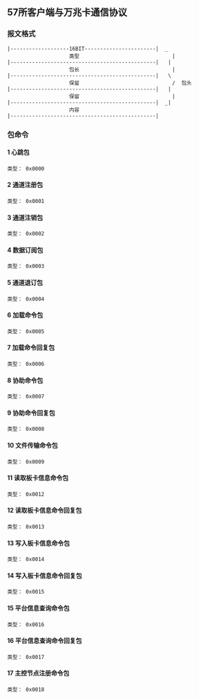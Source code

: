 ## 57所客户端与万兆卡通信协议

### 报文格式
	|-------------------16BIT-----------------------|  _
						类型								|
	|-----------------------------------------------|	|	
						包长								|
	|-----------------------------------------------|	\	
					    保留								/  包头
	|-----------------------------------------------|	|
						保留								|	
	|-----------------------------------------------|  _|
						内容
	|-----------------------------------------------|


### 包命令

#### 1 心跳包
	类型： 0x0000

#### 2 通道注册包
	类型： 0x0001

#### 3 通道注销包
	类型： 0x0002

#### 4 数据订阅包
	类型： 0x0003

#### 5 通道退订包
	类型： 0x0004

#### 6 加载命令包
	类型： 0x0005

#### 7 加载命令回复包
	类型： 0x0006

#### 8 协助命令包
	类型： 0x0007

#### 9 协助命令回复包
	类型： 0x0008

#### 10 文件传输命令包
	类型： 0x0009

#### 11 读取板卡信息命令包
	类型： 0x0012

#### 12 读取板卡信息命令回复包
	类型： 0x0013

#### 13 写入板卡信息命令包
	类型： 0x0014

#### 14 写入板卡信息命令回复包
	类型： 0x0015

#### 15 平台信息查询命令包
	类型： 0x0016

#### 16 平台信息查询命令回复包
	类型： 0x0017

#### 17 主控节点注册命令包
	类型： 0x0018